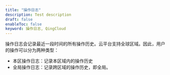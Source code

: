 ```yaml
---
title: "操作日志"
description: Test description
draft: false
enableToc: false
keyword: 操作日志, QingCloud
---
```


操作日志会记录最近一段时间的所有操作历史。云平台支持全球区域。因此，用户的操作可以分为两种类型：

* 本区操作日志：记录本区域内的操作历史
* 全局操作日志：记录跨区域的操作历史，即全局。